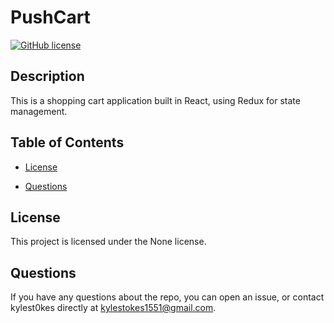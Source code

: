 
# PushCart
[![GitHub license](https://img.shields.io/badge/license-None-important.svg)]()

## Description

This is a shopping cart application built in React, using Redux for state management.

## Table of Contents

* [License](#license)

* [Questions](#questions)

## License

This project is licensed under the None license.


## Questions

If you have any questions about the repo, you can open an issue, or contact kylest0kes directly at kylestokes1551@gmail.com.
